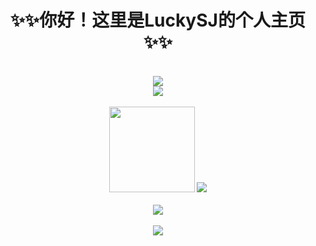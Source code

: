 <div align="center">
  <h1 >✨✨你好！这里是LuckySJ的个人主页✨✨</h1>
  <!-- for beauty 留个空行好看点 -->
  <div>&nbsp;</div>
  
  <!-- dynamic typing effect 动态打字效果 -->
  <div>
      <img src="https://readme-typing-svg.demolab.com?font=Fira+Code&pause=1000&width=435&lines=console.log(%22Hello%2C%20World%22);&center=true&size=27" />
  </div>
  <div>
      <img src="https://readme-typing-svg.demolab.com?font=Fira+Code&pause=1000&width=600&lines=System.out.println(%22Hello%2C%20World%22);&center=true&size=27" />
  </div>

  <!-- for beauty 留个空行好看点 -->
  <div>&nbsp;</div>

  <img height="137px" src="https://github-readme-stats.vercel.app/api?username=1321928757&hide_title=true&hide_border=true&show_icons=trueline_height=21&theme=tokyonight" />
  <img src="https://github-readme-stats.vercel.app/api/top-langs/?username=1321928757&hide_title=true&hide_border=true&layout=compact&langs_count=6&theme=tokyonight" />

  <!-- for beauty 留个空行好看点 -->
  <div>&nbsp;</div>
  
  <div align="center"> <img src="https://github-profile-trophy.vercel.app/?username=1321928757" /> </div>

  <!-- for beauty 留个空行好看点 -->
  <div>&nbsp;</div>
  
  <div align="center"> <img src="https://github-readme-activity-graph.vercel.app/graph?username=1321928757&theme=tokyo-night" /> </div>
</div>
